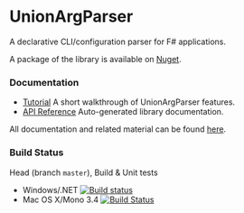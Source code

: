 # UnionArgParser

A declarative CLI/configuration parser for F# applications. 

A package of the library is available on [Nuget](http://www.nuget.org/packages/UnionArgParser/).

### Documentation

* [Tutorial](http://nessos.github.io/UnionArgParser/tutorial.html) A short walkthrough of UnionArgParser features.
* [API Reference](http://nessos.github.io/UnionArgParser/reference/index.html) Auto-generated library documentation.

All documentation and related material can be found [here](http://nessos.github.io/UnionArgParser/).

### Build Status

Head (branch `master`), Build & Unit tests

* Windows/.NET [![Build status](https://ci.appveyor.com/api/projects/status/njsry6rv5s19ft07/branch/master)](https://ci.appveyor.com/project/nessos/unionargparser)
* Mac OS X/Mono 3.4 [![Build Status](https://travis-ci.org/nessos/UnionArgParser.png?branch=master)](https://travis-ci.org/nessos/UnionArgParser/branches)